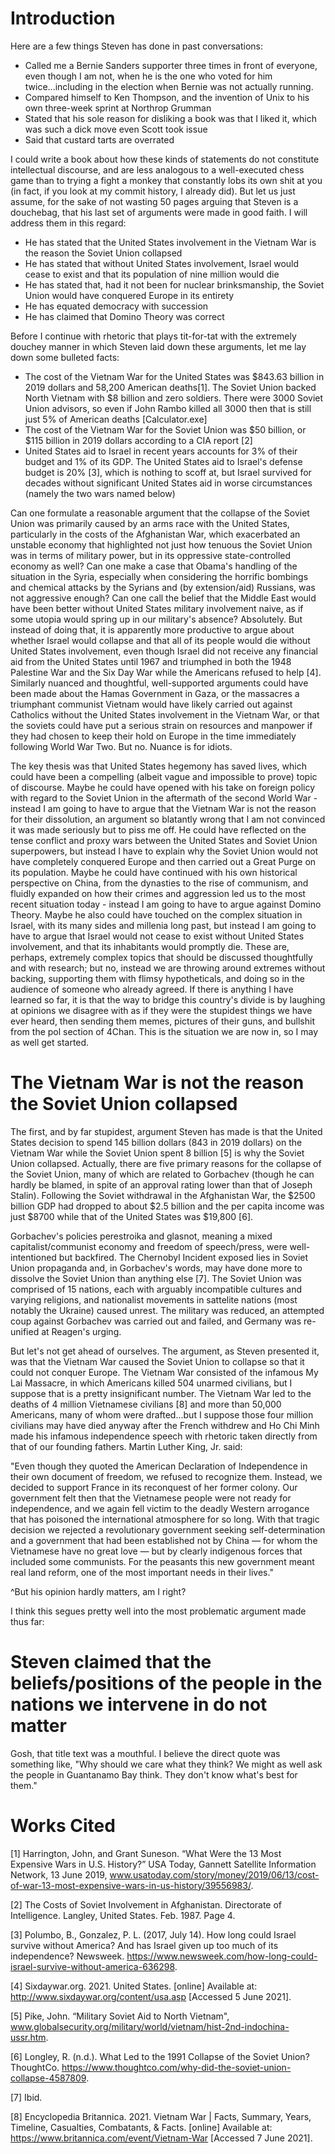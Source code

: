 # Introduction

Here are a few things Steven has done in past conversations:

* Called me a Bernie Sanders supporter three times in front of everyone, even though I am not, when he is the one who voted for him twice...including in the election when Bernie was not actually running.
* Compared himself to Ken Thompson, and the invention of Unix to his own three-week sprint at Northrop Grumman
* Stated that his sole reason for disliking a book was that I liked it, which was such a dick move even Scott took issue
* Said that custard tarts are overrated

I could write a book about how these kinds of statements do not constitute intellectual discourse, and are less analogous to a well-executed chess game than to trying a fight a monkey that constantly lobs its own shit at you (in fact, if you look at my commit history, I already did). But let us just assume, for the sake of not wasting 50 pages arguing that Steven is a douchebag, that his last set of arguments were made in good faith.  I will address them in this regard:

* He has stated that the United States involvement in the Vietnam War is the reason the Soviet Union collapsed
* He has stated that without United States involvement, Israel would cease to exist and that its population of nine million would die
* He has stated that, had it not been for nuclear brinksmanship, the Soviet Union would have conquered Europe in its entirety 
* He has equated democracy with succession 
* He has claimed that Domino Theory was correct

Before I continue with rhetoric that plays tit-for-tat with the extremely douchey manner in which Steven laid down these arguments, let me lay down some bulleted facts:

* The cost of the Vietnam War for the United States was $843.63 billion in 2019 dollars and 58,200 American deaths[1].  The Soviet Union backed North Vietnam with $8 billion and zero soldiers.  There were 3000 Soviet Union advisors, so even if John Rambo killed all 3000 then that is still just 5% of American deaths [Calculator.exe]
* The cost of the Vietnam War for the Soviet Union was $50 billion, or $115 billion in 2019 dollars according to a CIA report [2]
* United States aid to Israel in recent years accounts for 3% of their budget and 1% of its GDP.  The United States aid to Israel's defense budget is 20% [3], which is nothing to scoff at, but Israel survived for decades without significant United States aid in worse circumstances (namely the two wars named below)

Can one formulate a reasonable argument that the collapse of the Soviet Union was primarily caused by an arms race with the United States, particularly in the costs of the Afghanistan War, which exacerbated an unstable economy that highlighted not just how tenuous the Soviet Union was in terms of military power, but in its oppressive state-controlled economy as well?  Can one make a case that Obama's handling of the situation in the Syria, especially when considering the horrific bombings and chemical attacks by the Syrians and (by extension/aid) Russians, was not aggressive enough?  Can one call the belief that the Middle East would have been better without United States military involvement naive, as if some utopia would spring up in our military's absence?  Absolutely.  But instead of doing that, it is apparently more productive to argue about whether Israel would collapse and that all of its people would die without United States involvement, even though Israel did not receive any financial aid from the United States until 1967 and triumphed in both the 1948 Palestine War and the Six Day War while the Americans refused to help [4].  Similarly nuanced and thoughtful, well-supported arguments could have been made about the Hamas Government in Gaza, or the massacres a triumphant communist Vietnam would have likely carried out against Catholics without the United States involvement in the Vietnam War, or that the soviets could have put a serious strain on resources and manpower if they had chosen to keep their hold on Europe in the time immediately following World War Two.  But no.  Nuance is for idiots.

The key thesis was that United States hegemony has saved lives, which could have been a compelling (albeit vague and impossible to prove) topic of discourse.  Maybe he could have opened with his take on foreign policy with regard to the Soviet Union in the aftermath of the second World War - instead I am going to have to argue that the Vietnam War is not the reason for their dissolution, an argument so blatantly wrong that I am not convinced it was made seriously but to piss me off.  He could have reflected on the tense conflict and proxy wars between the United States and Soviet Union superpowers, but instead I have to explain why the Soviet Union would not have completely conquered Europe and then carried out a Great Purge on its population.  Maybe he could have continued with his own historical perspective on China, from the dynasties to the rise of communism, and fluidly expanded on how their crimes and aggression led us to the most recent situation today - instead I am going to have to argue against Domino Theory.  Maybe he also could have touched on the complex situation in Israel, with its many sides and millenia long past, but instead I am going to have to argue that Israel would not cease to exist without United States involvement, and that its inhabitants would promptly die.  These are, perhaps, extremely complex topics that should be discussed thoughtfully and with research; but no, instead we are throwing around extremes without backing, supporting them with flimsy hypotheticals, and doing so in the audience of someone who already agreed.  If there is anything I have learned so far, it is that the way to bridge this country's divide is by laughing at opinions we disagree with as if they were the stupidest things we have ever heard, then sending them memes, pictures of their guns, and bullshit from the pol section of 4Chan.   This is the situation we are now in, so I may as well get started.

# The Vietnam War is not the reason the Soviet Union collapsed

The first, and by far stupidest, argument Steven has made is that the United States decision to spend 145 billion dollars (843 in 2019 dollars) on the Vietnam War while the Soviet Union spent 8 billion [5] is why the Soviet Union collapsed.  Actually, there are five primary reasons for the collapse of the Soviet Union, many of which are related to Gorbachev (though he can hardly be blamed, in spite of an approval rating lower than that of Joseph Stalin).  Following the Soviet withdrawal in the Afghanistan War, the $2500 billion GDP had dropped to about $2.5 billion and the per capita income was just $8700 while that of the United States was $19,800 [6]. 

Gorbachev's policies perestroika and glasnot, meaning a mixed capitalist/communist economy and freedom of speech/press, were well-intentioned but backfired.  The Chernobyl Incident exposed lies in Soviet Union propaganda and, in Gorbachev's words, may have done more to dissolve the Soviet Union than anything else [7].  The Soviet Union was comprised of 15 nations, each with arguably incompatible cultures and varying religions, and nationalist movements in sattelite nations (most notably the Ukraine) caused unrest.  The military was reduced, an attempted coup against Gorbachev was carried out and failed, and Germany was re-unified at Reagen's urging.

But let's not get ahead of ourselves.  The argument, as Steven presented it, was that the Vietnam War caused the Soviet Union to collapse so that it could not conquer Europe.  The Vietnam War consisted of the infamous My Lai Massacre, in which Americans killed 504 unarmed civilians, but I suppose that is a pretty insignificant number.  The Vietnam War led to the deaths of 4 million Vietnamese civilians [8] and more than 50,000 Americans, many of whom were drafted...but I suppose those four million civilians may have died anyway after the French withdrew and Ho Chi Minh made his infamous independence speech with rhetoric taken directly from that of our founding fathers.  Martin Luther King, Jr. said:

"Even though they quoted the American Declaration of Independence in their own document of freedom, we refused to recognize them. Instead, we decided to support France in its reconquest of her former colony. Our government felt then that the Vietnamese people were not ready for independence, and we again fell victim to the deadly Western arrogance that has poisoned the international atmosphere for so long. With that tragic decision we rejected a revolutionary government seeking self-determination and a government that had been established not by China — for whom the Vietnamese have no great love — but by clearly indigenous forces that included some communists. For the peasants this new government meant real land reform, one of the most important needs in their lives."

^But his opinion hardly matters, am I right?  

I think this segues pretty well into the most problematic argument made thus far:

# Steven claimed that the beliefs/positions of the people in the nations we intervene in do not matter

Gosh, that title text was a mouthful.  I believe the direct quote was something like, "Why should we care what they think?  We might as well ask the people in Guantanamo Bay think.  They don't know what's best for them."

# Works Cited

[1] Harrington, John, and Grant Suneson. “What Were the 13 Most Expensive Wars in U.S. History?” USA Today, Gannett Satellite Information Network, 13 June 2019, www.usatoday.com/story/money/2019/06/13/cost-of-war-13-most-expensive-wars-in-us-history/39556983/. 

[2] The Costs of Soviet Involvement in Afghanistan. Directorate of Intelligence. Langley, United States. Feb. 1987. Page 4.

[3] Polumbo, B., Gonzalez, P. L. (2017, July 14). How long could Israel survive without America? And has Israel given up too much of its independence? Newsweek. https://www.newsweek.com/how-long-could-israel-survive-without-america-636298. 

[4] Sixdaywar.org. 2021. United States. [online] Available at: <http://www.sixdaywar.org/content/usa.asp> [Accessed 5 June 2021].

[5] Pike, John. “Military Soviet Aid to North Vietnam", www.globalsecurity.org/military/world/vietnam/hist-2nd-indochina-ussr.htm. 

[6] Longley, R. (n.d.). What Led to the 1991 Collapse of the Soviet Union? ThoughtCo. https://www.thoughtco.com/why-did-the-soviet-union-collapse-4587809. 

[7] Ibid.

[8] Encyclopedia Britannica. 2021. Vietnam War | Facts, Summary, Years, Timeline, Casualties, Combatants, & Facts. [online] Available at: <https://www.britannica.com/event/Vietnam-War> [Accessed 7 June 2021].
